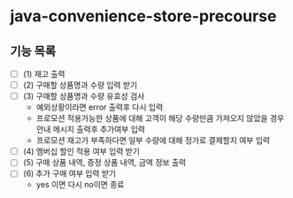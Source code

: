 # java-convenience-store-precourse

## 기능 목록

- [ ] (1) 재고 출력
- [ ] (2) 구매할 상품명과 수량 입력 받기
- [ ] (3) 구매할 상품명과 수량 유효성 검사
    - 예외상황이라면 error 출력후 다시 입력
    - 프로모션 적용가능한 상품에 대해 고객이 해당 수량만큼 가져오지 않았을 경우 안내 메시지 출력후 추가여부 입력
    - 프로모션 재고가 부족하다면 일부 수량에 대해 정가로 결제할지 여부 입력
- [ ] (4) 멤버십 할인 적용 여부 입력 받기
- [ ] (5) 구매 상품 내역, 증정 상품 내역, 금액 정보 출력
- [ ] (6) 추가 구매 여부 입력 받기
    - yes 이면 다시 no이면 종료
